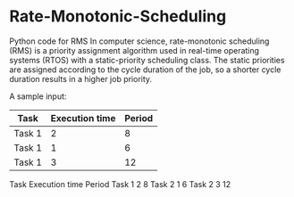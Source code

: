 # Rate-Monotonic-Scheduling
Python code for RMS 
In computer science, rate-monotonic scheduling (RMS) is a priority assignment algorithm used in real-time operating systems (RTOS) with a static-priority scheduling class. The static priorities are assigned according to the cycle duration of the job, so a shorter cycle duration results in a higher job priority.

A sample input:


| Task	  |Execution time | Period |
| ------------- | ------------- | -------------|
| Task 1  | 2  | 8|
| Task 1  | 1  | 6|
|Task 1   |  3| 12|            |


Task	    Execution time	  Period
Task 1	     2	              8
Task 2	     1	              6
Task 2	     3	              12


 


